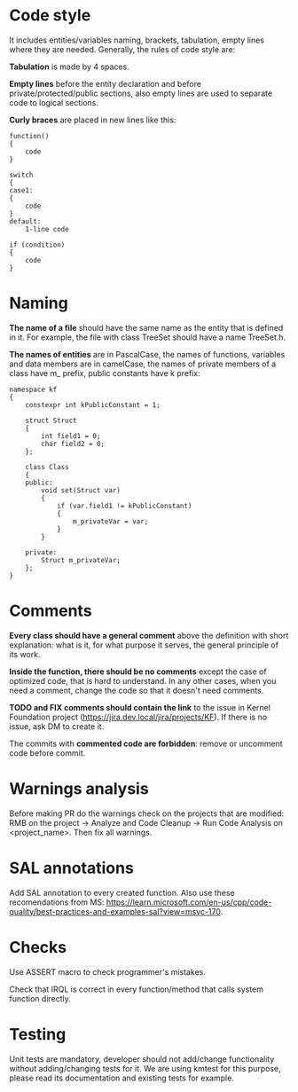 # Code style
It includes entities/variables naming, brackets, tabulation, empty lines where they are needed. Generally, the rules of code style are:

**Tabulation** is made by 4 spaces.

**Empty lines** before the entity declaration and before private/protected/public sections, also empty lines are used to separate code to logical sections.

**Curly braces** are placed in new lines like this:
```
function()
{
    code
}
 
switch
{
case1:
{
    code
}
default:
    1-line code
 
if (condition)
{
    code
}
```

# Naming
**The name of a file** should have the same name as the entity that is defined in it. For example, the file with class TreeSet should have a name TreeSet.h. 

**The names of entities** are in PascalCase, the names of functions, variables and data members are in camelCase, the names of private members of a class have m_ prefix, public constants have k prefix:
```
namespace kf
{
    constexpr int kPublicConstant = 1;
 
    struct Struct
    {
        int field1 = 0;
        char field2 = 0;
    };
 
    class Class
    {
    public:
        void set(Struct var)
        {
            if (var.field1 != kPublicConstant)
            {
                m_privateVar = var;
            }
        }
 
    private:
        Struct m_privateVar;
    };
}
```

# Comments
**Every class should have a general comment** above the definition with short explanation: what is it, for what purpose it serves, the general principle of its work.

**Inside the function, there should be no comments** except the case of optimized code, that is hard to understand. In any other cases, when you need a comment, change the code so that it doesn't need comments.

**TODO and FIX comments should contain the link** to the issue in Kernel Foundation project (https://jira.dev.local/jira/projects/KF). If there is no issue, ask DM to create it.

The commits with **commented code are forbidden**: remove or uncomment code before commit. 

# Warnings analysis
Before making PR do the warnings check on the projects that are modified: RMB on the project → Analyze and Code Cleanup → Run Code Analysis on <project_name>. Then fix all warnings.

# SAL annotations
Add SAL annotation to every created function. Also use these recomendations from MS: https://learn.microsoft.com/en-us/cpp/code-quality/best-practices-and-examples-sal?view=msvc-170.

# Checks
Use ASSERT  macro to check programmer's mistakes.

Check that IRQL is correct in every function/method that calls system function directly.

# Testing
Unit tests are mandatory, developer should not add/change functionality without adding/changing tests for it. We are using kmtest for this purpose, please read its documentation and existing tests for example.